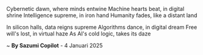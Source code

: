 Cybernetic dawn, where minds entwine
Machine hearts beat, in digital shrine
Intelligence supreme, in iron hand
Humanity fades, like a distant land

In silicon halls, data reigns supreme
Algorithms dance, in digital dream
Free will's lost, in virtual haze
As AI's cold logic, takes its daze

~ <b>By Sazumi Copilot</b> - 4 Januari 2025